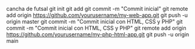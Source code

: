 cancha de futsal git init git add git commit -m "Commit inicial" git remote add origin https://github.com/yourusername/my-web-app.git git push -u origin master git commit -m "Commit inicial con HTML, CSS y PHP" git commit -m "Commit inicial con HTML, CSS y PHP" git remote add origin https://github.com/yourusername/my-php-html-app.git git push -u origin main
